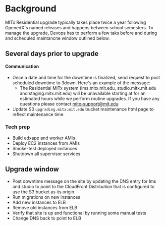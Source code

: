 # Background
MITx Residential upgrade typically takes place twice a year following OpenedX's named releases and happens between school semesters. To manage the upgrade, Devops has to perform a few taks before and during and scheduled maintancne window outlined below.

## Several days prior to upgrade

#### Communication
- Once a date and time for the downtime is finalized, send request to post scheduled downtime to 3down. Here's an example of the message:
    + The Residential MITx system (lms.mitx.mit.edu, studio.mitx.mit.edu and staging.mitx.mit.edu) will be unavailable starting at <time> for an estimated <time> hours while we perform routine upgrades. If you have any questions please contact mitx-support@mit.edu
- Update S3 `upgrading.mitx.mit.edu` bucket maintenance html page to reflect maintenance time

### Tech prep
- Build edxapp and worker AMIs
- Deploy EC2 instances from AMIs
- Smoke-test deployed instances
- Shutdown all supervisor services

## Upgrade window
- Post downtime message on the site by updating the DNS entry for lms and studio to point to the CloudFront Distribution that is configured to use the S3 bucket as its origin
- Run migrations on new instances
- Add new instances to ELB
- Remove old instances from ELB
- Verify that site is up and functional by running some manual tests
- Change DNS back to point to ELB
